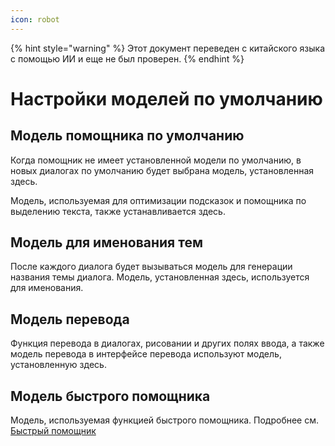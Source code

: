 ```yaml
---
icon: robot
---
```


{% hint style="warning" %}
Этот документ переведен с китайского языка с помощью ИИ и еще не был проверен.
{% endhint %}

# Настройки моделей по умолчанию

## Модель помощника по умолчанию

Когда помощник не имеет установленной модели по умолчанию, в новых диалогах по умолчанию будет выбрана модель, установленная здесь.

Модель, используемая для оптимизации подсказок и помощника по выделению текста, также устанавливается здесь.

## Модель для именования тем

После каждого диалога будет вызываться модель для генерации названия темы диалога. Модель, установленная здесь, используется для именования.

## Модель перевода

Функция перевода в диалогах, рисовании и других полях ввода, а также модель перевода в интерфейсе перевода используют модель, установленную здесь.

## Модель быстрого помощника

Модель, используемая функцией быстрого помощника. Подробнее см. [Быстрый помощник](../kuai-jie-zhu-shou.md)